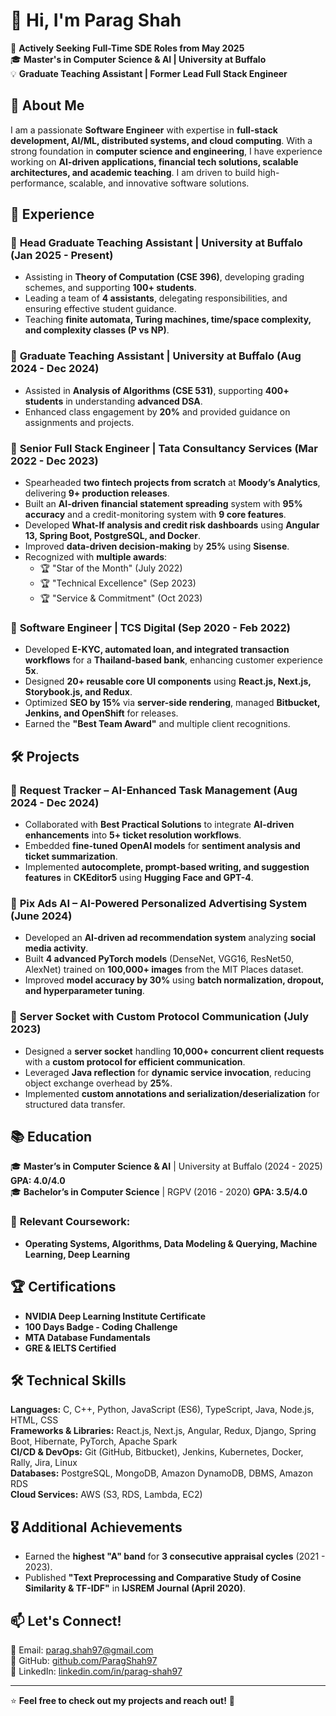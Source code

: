# 👋 Hi, I'm Parag Shah

🚀 **Actively Seeking Full-Time SDE Roles from May 2025**  
🎓 **Master's in Computer Science & AI | University at Buffalo**  
💡 **Graduate Teaching Assistant | Former Lead Full Stack Engineer**  

## 📌 About Me
I am a passionate **Software Engineer** with expertise in **full-stack development, AI/ML, distributed systems, and cloud computing**. With a strong foundation in **computer science and engineering**, I have experience working on **AI-driven applications, financial tech solutions, scalable architectures, and academic teaching**. I am driven to build high-performance, scalable, and innovative software solutions.

## 💼 Experience

### 🔹 **Head Graduate Teaching Assistant** | University at Buffalo (Jan 2025 - Present)  
- Assisting in **Theory of Computation (CSE 396)**, developing grading schemes, and supporting **100+ students**.  
- Leading a team of **4 assistants**, delegating responsibilities, and ensuring effective student guidance.  
- Teaching **finite automata, Turing machines, time/space complexity, and complexity classes (P vs NP)**.  

### 🔹 **Graduate Teaching Assistant** | University at Buffalo (Aug 2024 - Dec 2024)  
- Assisted in **Analysis of Algorithms (CSE 531)**, supporting **400+ students** in understanding **advanced DSA**.  
- Enhanced class engagement by **20%** and provided guidance on assignments and projects.  

### 🔹 **Senior Full Stack Engineer** | Tata Consultancy Services (Mar 2022 - Dec 2023)  
- Spearheaded **two fintech projects from scratch** at **Moody’s Analytics**, delivering **9+ production releases**.  
- Built an **AI-driven financial statement spreading** system with **95% accuracy** and a credit-monitoring system with **9 core features**.  
- Developed **What-If analysis and credit risk dashboards** using **Angular 13, Spring Boot, PostgreSQL, and Docker**.  
- Improved **data-driven decision-making** by **25%** using **Sisense**.  
- Recognized with **multiple awards**:  
  - 🏆 "Star of the Month" (July 2022)  
  - 🏆 "Technical Excellence" (Sep 2023)  
  - 🏆 "Service & Commitment" (Oct 2023)  

### 🔹 **Software Engineer** | TCS Digital (Sep 2020 - Feb 2022)  
- Developed **E-KYC, automated loan, and integrated transaction workflows** for a **Thailand-based bank**, enhancing customer experience **5x**.  
- Designed **20+ reusable core UI components** using **React.js, Next.js, Storybook.js, and Redux**.  
- Optimized **SEO by 15%** via **server-side rendering**, managed **Bitbucket, Jenkins, and OpenShift** for releases.  
- Earned the **"Best Team Award"** and multiple client recognitions.  

## 🛠 Projects  

### 🔹 **Request Tracker – AI-Enhanced Task Management** (Aug 2024 - Dec 2024)  
- Collaborated with **Best Practical Solutions** to integrate **AI-driven enhancements** into **5+ ticket resolution workflows**.  
- Embedded **fine-tuned OpenAI models** for **sentiment analysis and ticket summarization**.  
- Implemented **autocomplete, prompt-based writing, and suggestion features** in **CKEditor5** using **Hugging Face and GPT-4**.  

### 🔹 **Pix Ads AI – AI-Powered Personalized Advertising System** (June 2024)  
- Developed an **AI-driven ad recommendation system** analyzing **social media activity**.  
- Built **4 advanced PyTorch models** (DenseNet, VGG16, ResNet50, AlexNet) trained on **100,000+ images** from the MIT Places dataset.  
- Improved **model accuracy by 30%** using **batch normalization, dropout, and hyperparameter tuning**.  

### 🔹 **Server Socket with Custom Protocol Communication** (July 2023)  
- Designed a **server socket** handling **10,000+ concurrent client requests** with a **custom protocol for efficient communication**.  
- Leveraged **Java reflection** for **dynamic service invocation**, reducing object exchange overhead by **25%**.  
- Implemented **custom annotations and serialization/deserialization** for structured data transfer.  

## 📚 Education  
🎓 **Master’s in Computer Science & AI** | University at Buffalo (2024 - 2025) **GPA: 4.0/4.0**  
🎓 **Bachelor’s in Computer Science** | RGPV (2016 - 2020) **GPA: 3.5/4.0**  

### 📖 **Relevant Coursework:**  
- **Operating Systems, Algorithms, Data Modeling & Querying, Machine Learning, Deep Learning**  

## 🏆 Certifications  
- **NVIDIA Deep Learning Institute Certificate**  
- **100 Days Badge - Coding Challenge**  
- **MTA Database Fundamentals**  
- **GRE & IELTS Certified**  

## 🛠 Technical Skills  
**Languages:** C, C++, Python, JavaScript (ES6), TypeScript, Java, Node.js, HTML, CSS  
**Frameworks & Libraries:** React.js, Next.js, Angular, Redux, Django, Spring Boot, Hibernate, PyTorch, Apache Spark  
**CI/CD & DevOps:** Git (GitHub, Bitbucket), Jenkins, Kubernetes, Docker, Rally, Jira, Linux  
**Databases:** PostgreSQL, MongoDB, Amazon DynamoDB, DBMS, Amazon RDS  
**Cloud Services:** AWS (S3, RDS, Lambda, EC2)  

## 🎖 Additional Achievements  
- Earned the **highest "A" band** for **3 consecutive appraisal cycles** (2021 - 2023).  
- Published **"Text Preprocessing and Comparative Study of Cosine Similarity & TF-IDF"** in **IJSREM Journal (April 2020)**.  

## 📫 Let's Connect!  
📧 Email: parag.shah97@gmail.com  
🔗 GitHub: [github.com/ParagShah97](https://github.com/ParagShah97)  
🔗 LinkedIn: [linkedin.com/in/parag-shah97](https://www.linkedin.com/in/parag-shah97)  

---

⭐ **Feel free to check out my projects and reach out!** 🚀  
